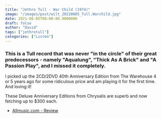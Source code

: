 ```yaml
---
title: "Jethro Tull - War Child (1974)"
image: "/images/post/wilt_20210605_Tull.Warchild.jpg"
date: 2021-06-05T00:00:00.0000000
draft: false
author: "David"
tags: ["jethrotull"]
categories: ["Listen"]
---
```

### This is a Tull record that was never "in the circle" of their great predecessors - namely "Aqualung", "Thick As A Brick" and "A Passion Play", and I missed it completely.

 I picked up the 2CD/2DVD 40th Anniversary Edition from The Warehouse 4 or 5 years ago for some ridiculous price and am playing it for the first time. And loving it!

 These Deluxe Anniversary Editions from Chrysalis are superb and now fetching up to $300 each.

-  [Allmusic.com - Review](https://www.allmusic.com/album/war-child-mw0000602827)
